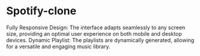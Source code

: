 # Spotify-clone
Fully Responsive Design: The interface adapts seamlessly to any screen size, providing an optimal user experience on both mobile and desktop devices. Dynamic Playlist: The playlists are dynamically generated, allowing for a versatile and engaging music library.
